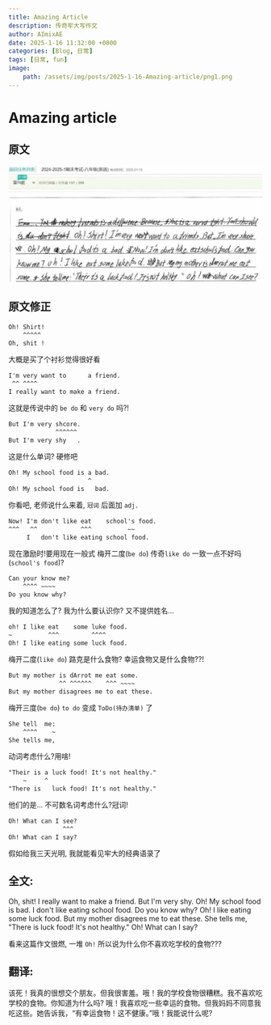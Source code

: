 ```yaml
---
title: Amazing Article
description: 传奇牢大写作文
author: AImixAE
date: 2025-1-16 11:32:00 +0800
categories: [Blog, 日常]
tags: [日常, fun]
image:
    path: /assets/img/posts/2025-1-16-Amazing-article/png1.png
---
```


# Amazing article

## 原文

![Pic](/assets/img/posts/2025-1-16-Amazing-article/png1.png)

## 原文修正

```
Oh! Shirt!
    ^^^^^
Oh, shit !
```

大概是买了个衬衫觉得很好看

```
I'm very want to      a friend.
 ^^ ^^^^
I really want to make a friend.
```

这就是传说中的 `be do` 和 `very do` 吗?!

```
But I'm very shcore.
             ^^^^^^
But I'm very shy   .
```

这是什么单词? 硬修吧

```
Oh! My school food is a bad.
                      ^
Oh! My school food is   bad.
```

你看吧, 老师说什么来着, `冠词` 后面加 `adj.`

```
Now! I'm don't like eat    school's food.
^^^   ^^            ^^^          ~~
     I   don't like eating school food.
```

现在激励时!要用现在一般式 梅开二度(`be do`) 传奇`like do`
一致一点不好吗(`school's food`)?

```
Can your know me?
    ^^^^ ~~~~
Do you know why?
```

我的知道怎么了? 我为什么要认识你? 又不提供姓名...

```
oh! I like eat    some luke food.
~          ^^^         ^^^^
Oh! I like eating some luck food.
```

梅开二度(`like do`) 路克是什么食物?
幸运食物又是什么食物??!

```
But my mother is dArrot me eat some.
              ^^ ^^^^^^    ^^^ ~~~~
But my mother disagrees me to eat these.
```

梅开三度(`be do`) `to do` 变成 `ToDo(待办清单)` 了

```
She tell  me:
    ^^^^    ~
She tells me,
```

动词考虑什么?用啥!

```
"Their is a luck food! It's not healthy."
    ~     ^
"There is   luck food! It's not healthy."
```

他们的是... 不可数名词考虑什么?冠词!

```
Oh! What can I see?
               ^^^
Oh! What can I say?
```

假如给我三天光明, 我就能看见牢大的经典语录了

## 全文:
Oh, shit! I really want to make a friend. But I'm very shy. Oh! My school food is bad. I don't like eating school food. Do you know why? Oh! I like eating some luck food. But my mother disagrees me to eat these. She tells me, "There is luck food! It's not healthy." Oh! What can I say?

看来这篇作文很燃, 一堆 `Oh!`
所以说为什么你不喜欢吃学校的食物???

## 翻译:
该死！我真的很想交个朋友。但我很害羞。哦！我的学校食物很糟糕。我不喜欢吃学校的食物。你知道为什么吗? 哦！我喜欢吃一些幸运的食物。但我妈妈不同意我吃这些。她告诉我，“有幸运食物！这不健康。”哦！我能说什么呢?

